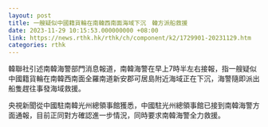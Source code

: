 ```yaml
---
layout: post
title: 一艘疑似中國籍貨輪在南韓西南面海域下沉　韓方派船救援
date: 2023-11-29 10:15:53.000000000 +08:00
link: https://news.rthk.hk/rthk/ch/component/k2/1729901-20231129.htm
categories: rthk
---
```


韓聯社引述南韓海警部門消息報道，南韓海警在早上7時半左右接報，指一艘疑似中國籍貨輪在南韓西南面全羅南道新安郡可居島附近海域正在下沉，海警隨即派出船隻趕往事發海域救援。

央視新聞從中國駐南韓光州總領事館獲悉，中國駐光州總領事館已接到南韓海警方面通報，目前正同對方確認進一步情況，同時要求南韓海警全力救援。
